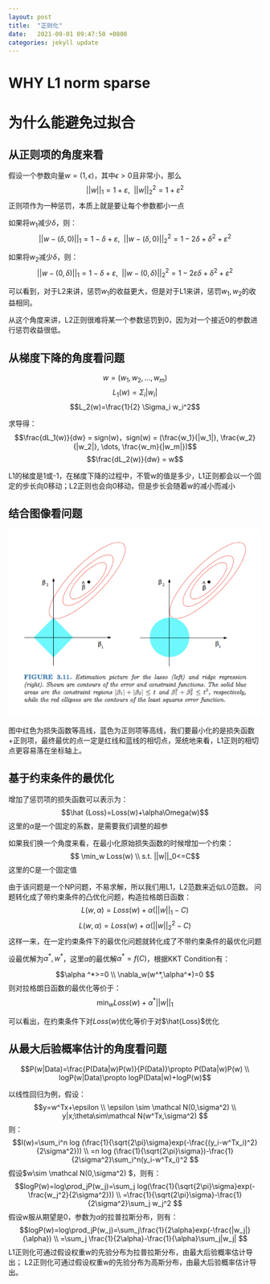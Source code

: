 ```yaml
---
layout: post
title:  "正则化"
date:   2021-09-01 09:47:50 +0800
categories: jekyll update
---
```

<script type="text/x-mathjax-config">
  MathJax.Hub.Config({
    extensions: ["tex2jax.js"],
    jax: ["input/TeX", "output/HTML-CSS"],
    tex2jax: {
      <!--$表示行内元素，$$表示块状元素 -->
      inlineMath: [ ['$','$'], ["\\(","\\)"] ],
      displayMath: [ ['$$','$$'], ["\\[","\\]"] ],
      processEscapes: true
    },
    "HTML-CSS": { availableFonts: ["TeX"] }
  });
</script>
<!--加载MathJax的最新文件， async表示异步加载进来 -->
<script type="text/javascript" async src="https://cdn.mathjax.org/mathjax/latest/MathJax.js">
</script>

# WHY L1 norm sparse
# 为什么能避免过拟合

## 从正则项的角度来看
假设一个参数向量$w=(1,\epsilon)$，其中$\epsilon>0$且非常小，那么
$$||w||_1 = 1+\varepsilon,\ \ ||w||_2^2 = 1+\varepsilon^2$$
正则项作为一种惩罚，本质上就是要让每个参数都小一点

如果将$w_1$减少$\delta$，则：
$$||w-(\delta,0)||_1 = 1-\delta+\varepsilon,\ \ ||w-(\delta,0)||_2^2 = 1-2\delta+\delta^2+\varepsilon^2$$

如果将$w_2$减少$\delta$，则：
$$||w-(0,\delta)||_1 = 1-\delta+\varepsilon,\ \ ||w-(0,\delta)||_2^2 = 1-2\varepsilon\delta+\delta^2+\varepsilon^2$$

可以看到，对于L2来讲，惩罚$w_1$的收益更大，但是对于L1来讲，惩罚$w_1,w_2$的收益相同。

从这个角度来讲，L2正则很难将某一个参数惩罚到0，因为对一个接近0的参数进行惩罚收益很低。
## 从梯度下降的角度看问题

$$w=(w_1, w_2, \dots, w_m)$$
$$L_1(w)=\Sigma_i |w_i|$$
$$L_2(w)=\frac{1}{2} \Sigma_i w_i^2$$

求导得：
$$\frac{dL_1(w)}{dw} = sign(w)，sign(w) = (\frac{w_1}{|w_1|}, \frac{w_2}{|w_2|}, \dots, \frac{w_m}{|w_m|})$$
$$\frac{dL_2(w)}{dw} = w$$

L1的梯度是1或-1，在梯度下降的过程中，不管w的值是多少，L1正则都会以一个固定的步长向0移动；L2正则也会向0移动，但是步长会随着w的减小而减小
## 结合图像看问题
![pic](/pics/l1l2.png)



图中红色为损失函数等高线，蓝色为正则项等高线，我们要最小化的是损失函数+正则项，最终最优的点一定是红线和蓝线的相切点，笼统地来看，L1正则的相切点更容易落在坐标轴上。

## 基于约束条件的最优化
增加了惩罚项的损失函数可以表示为：
$$\hat {Loss}=Loss(w)+\alpha\Omega(w)$$
这里的$\alpha$是一个固定的系数，是需要我们调整的超参


如果我们换一个角度来看，在最小化原始损失函数的时候增加一个约束：
$$ \min_w Loss(w) \\ s.t. ||w||_0<=C$$
这里的C是一个固定值


由于该问题是一个NP问题，不易求解，所以我们用L1，L2范数来近似L0范数。
问题转化成了带约束条件的凸优化问题，构造拉格朗日函数：
$$L(w,\alpha)=Loss(w)+\alpha(||w||_1-C)$$
$$L(w,\alpha)=Loss(w)+\alpha(||w||_2^2-C)$$
这样一来，在一定约束条件下的最优化问题就转化成了不带约束条件的最优化问题

设最优解为$\alpha^*,w^*$，这里$\alpha$的最优解$\alpha^\ast=f(C)$，根据KKT Condition有：

$$\alpha ^*>=0
\\
\nabla_w(w^*,\alpha^*)=0
$$
则对拉格朗日函数的最优化等价于：
$$ \min_w Loss(w) +\alpha ^*||w||_1$$

可以看出，在约束条件下对$Loss(w)$优化等价于对$\hat{Loss}$优化

## 从最大后验概率估计的角度看问题
$$P(w|Data)=\frac{P(Data|w)P(w)}{P(Data)}\propto P(Data|w)P(w)
\\
logP(w|Data)\propto logP(Data|w)+logP(w)$$

以线性回归为例，假设：
$$y=w^Tx+\epsilon
\\
\epsilon \sim \mathcal N(0,\sigma^2)
\\
y|x;\theta\sim\mathcal N(w^Tx,\sigma^2)
$$
则：
$$l(w)=\sum_i^n log (\frac{1}{\sqrt{2\pi}\sigma}exp(-\frac{(y_i-w^Tx_i)^2}{2\sigma^2}))
\\
=n log (\frac{1}{\sqrt{2\pi}\sigma})-\frac{1}{2\sigma^2}\sum_i^n(y_i-w^Tx_i)^2
$$
假设$w\sim \mathcal N(0,\sigma^2) $，则有：
$$logP(w)=log\prod_jP(w_j)=\sum_j log(\frac{1}{\sqrt{2\pi}\sigma}exp(-\frac{w_j^2}{2\sigma^2}))
\\
=\frac{1}{\sqrt{2\pi}\sigma}-\frac{1}{2\sigma^2}\sum_j w_j^2
$$
假设w服从期望是0，参数为$\alpha$的拉普拉斯分布，则有：
$$logP(w)=log\prod_jP(w_j)=\sum_j\frac{1}{2\alpha}exp(-\frac{|w_j|}{\alpha})
\\
=\sum_j \frac{1}{2\alpha}-\frac{1}{\alpha}\sum_j|w_j|
$$
L1正则化可通过假设权重w的先验分布为拉普拉斯分布，由最大后验概率估计导出；
L2正则化可通过假设权重w的先验分布为高斯分布，由最大后验概率估计导出。


